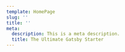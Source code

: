 ```yaml
---
template: HomePage
slug: ''
title: ''
meta:
  description: This is a meta description.
  title: The Ultimate Gatsby Starter
---
```

